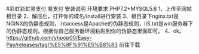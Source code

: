 #彩虹彩虹易支付
易支付
安装说明
环境要求
PHP7.2+MYSQL5.6
1、上传至网站根目录
2、解压后，打开你的域名/install进行安装
3、根目录下nginx.txt是NGINX的伪静态规则，.htaccess是Apache的伪静态规则，IIS.txt是win服务器下的伪静态规则，根据你自己服务器环境粘贴到你的伪静态里面即可。
4、ok。
https://github.com/yhpop00/Easy-Pay/releases/tag/%E5%8F%91%E5%B8%83   前往下载
